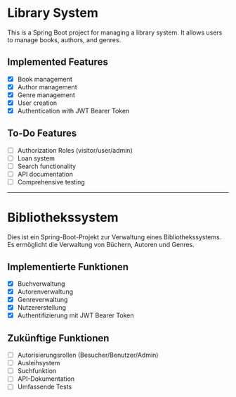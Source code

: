 # Library System

This is a Spring Boot project for managing a library system. It allows users to manage books, authors, and genres.

## Implemented Features

- [x] Book management
- [x] Author management
- [x] Genre management
- [x] User creation
- [x] Authentication with JWT Bearer Token
## To-Do Features

- [ ] Authorization Roles (visitor/user/admin)
- [ ] Loan system
- [ ] Search functionality
- [ ] API documentation
- [ ] Comprehensive testing

---

# Bibliothekssystem

Dies ist ein Spring-Boot-Projekt zur Verwaltung eines Bibliothekssystems. Es ermöglicht die Verwaltung von Büchern, Autoren und Genres.

## Implementierte Funktionen

- [x] Buchverwaltung
- [x] Autorenverwaltung
- [x] Genreverwaltung
- [x] Nutzererstellung
- [x] Authentifizierung mit JWT Bearer Token

## Zukünftige Funktionen

- [ ] Autorisierungsrollen (Besucher/Benutzer/Admin)
- [ ] Ausleihsystem
- [ ] Suchfunktion
- [ ] API-Dokumentation
- [ ] Umfassende Tests
